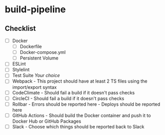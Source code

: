 # build-pipeline

## Checklist

- [ ] Docker
  - [ ] Dockerfile
  - [ ] Docker-compose.yml
  - [ ] Persistent Volume
- [ ] ESLint
- [ ] Stylelint
- [ ] Test Suite _Your choice_
- [ ] Webpack - This project should have at least 2 TS files using the import/export syntax
- [ ] CodeClimate - Should fail a build if it doesn't pass checks
- [ ] CircleCI - Should fail a build if it doesn't pass checks
- [ ] Rollbar - Errors should be reported here - Deploys should be reported here
- [ ] GitHub Actions - Should build the Docker container and push it to Docker Hub or GitHub Packages
- [ ] Slack - Choose which things should be reported back to Slack
